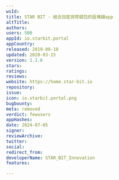 ```yaml
---
wsId: 
title: STAR BIT - 結合加密貨幣錢包的區塊鏈app
altTitle: 
authors: 
users: 500
appId: io.starbit.portal
appCountry: 
released: 2019-09-10
updated: 2020-03-15
version: 1.1.6
stars: 
ratings: 
reviews: 
website: https://home.star-bit.io
repository: 
issue: 
icon: io.starbit.portal.png
bugbounty: 
meta: removed
verdict: fewusers
appHashes: 
date: 2024-07-05
signer: 
reviewArchive: 
twitter: 
social: 
redirect_from: 
developerName: STAR_BIT_Innovation
features: 

---
```


